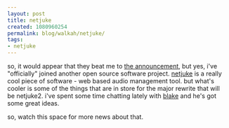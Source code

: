 ```yaml
---
layout: post
title: netjuke
created: 1080960254
permalink: blog/walkah/netjuke/
tags:
- netjuke
---
```

<p>so, it would appear that they beat me to <a href="http://www.netjuke.org/modules.php?op=modload&name=News&file=article&sid=31&mode=thread&order=0&thold=0">the announcement</a>, but yes, i've "officially" joined another open source software project.  <a href="http://www.netjuke.org/">netjuke</a> is a really cool piece of software - web based audio management tool. but what's cooler is some of the things that are in store for the major rewrite that will be netjuke2. i've spent some time chatting lately with <a href="http://www.ibiblio.org/sbw/blog">blake</a> and he's got some great ideas.</p>

<p>so, watch this space for more news about that.</p>
